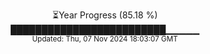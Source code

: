 <p align="center">
⏳Year Progress (85.18 %)<br>
█████████████████████████▁▁▁▁▁ <br>
<sub>Updated: Thu, 07 Nov 2024 18:03:07 GMT</sub>
</p>


